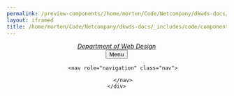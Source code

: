 ```yaml
--- 
permalink: /preview-components//home/morten/Code/Netcompany/dkwds-docs/_includes/code/components/header--basic.html
layout: iframed 
title: /home/morten/Code/Netcompany/dkwds-docs/_includes/code/components/header--basic.html
---
```

<header class="header header-basic" role="banner">
    <div class="nav-container">
        <div class="navbar">
            <div class="logo" id="basic-logo">
                <em class="logo-text">
      <a href="/"
        title="Home"
        aria-label="Home">
        Department of Web Design
      </a>
    </em>
            </div>
            <button class="menu-btn">Menu</button>
        </div>

        <nav role="navigation" class="nav">

        </nav>
    </div>
</header>
<div class="overlay"></div>